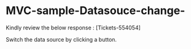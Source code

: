 # MVC-sample-Datasouce-change-

Kindly review the below response : [Tickets-554054]

Switch the data source by clicking a button. 

